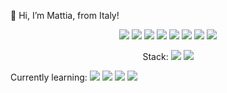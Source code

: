 👋 Hi, I’m Mattia, from Italy!
<p align="center">
<a href="https://www.reddit.com/user/FGoose180"> <img src="https://img.shields.io/badge/Instagram-E4405F?style=for-the-badge&logo=instagram&logoColor=white" /></a>
<a href="https://www.reddit.com/user/FGoose180"> <img src="https://img.shields.io/badge/Twitter-1DA1F2?style=for-the-badge&logo=twitter&logoColor=white" /></a>
<a href="https://www.reddit.com/user/FGoose180"> <img src="https://img.shields.io/badge/Reddit-FF4500?style=for-the-badge&logo=reddit&logoColor=white" /></a>
<a href="https://www.reddit.com/user/FGoose180"> <img src="https://img.shields.io/badge/LinkedIn-0077B5?style=for-the-badge&logo=linkedin&logoColor=white" /></a>
<a href="https://www.reddit.com/user/FGoose180"> <img src="https://img.shields.io/badge/-LeetCode-FFA116?style=for-the-badge&logo=LeetCode&logoColor=black" /></a>
<a href="https://www.reddit.com/user/FGoose180"> <img src="{BadgeURLHere}" /></a>
<a href="https://www.reddit.com/user/FGoose180"> <img src="{BadgeURLHere}" /></a>
<a href="https://www.reddit.com/user/FGoose180"> <img src="{BadgeURLHere}" /></a>
  </p>
  <p align="center">
  Stack:
<img src="https://img.shields.io/badge/LaTeX-47A141?style=for-the-badge&logo=LaTeX&logoColor=white" />
<img src="https://img.shields.io/badge/C-00599C?style=for-the-badge&logo=c&logoColor=white" />

</p>
Currently learning:
 <img src="https://img.shields.io/badge/Python-FFD43B?style=for-the-badge&logo=python&logoColor=darkgreen" />


 <img src="https://github-readme-stats.vercel.app/api?username=FrumpyGoose180" />
 <img src="https://github-readme-stats.vercel.app/api/top-langs/?username=FrumpyGoose180" />
 <img src="https://github-readme-streak-stats.herokuapp.com/?user=FrumpyGoose180" />
